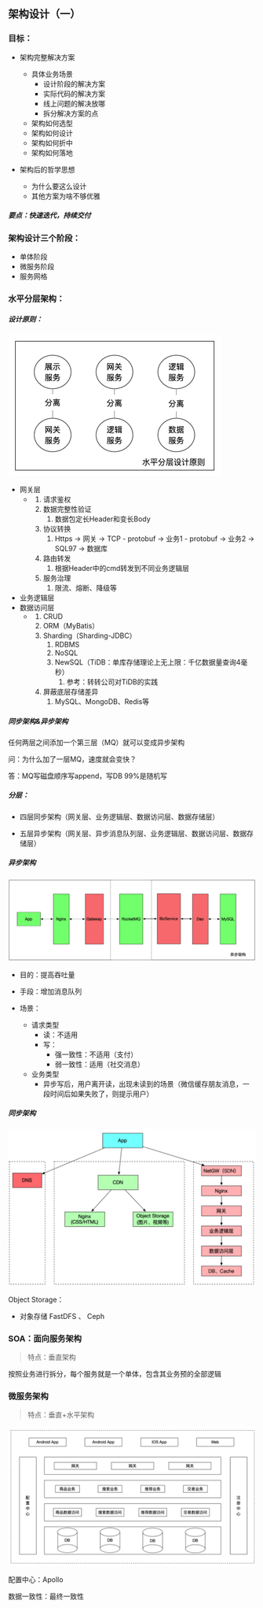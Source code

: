 ## 架构设计（一）

### 目标：

- 架构完整解决方案

  - 具体业务场景
    - 设计阶段的解决方案
    - 实际代码的解决方案
    - 线上问题的解决放哪
    - 拆分解决方案的点
  - 架构如何选型
  - 架构如何设计
  - 架构如何折中
  - 架构如何落地

- 架构后的哲学思想

  - 为什么要这么设计
  - 其他方案为啥不够优雅

  

##### 要点：快速迭代，持续交付



### 架构设计三个阶段：

- 单体阶段
- 微服务阶段
- 服务网格



### 水平分层架构：

##### 设计原则：

![image-20200306223816818](assets/image-20200306223816818.png)



- 网关层
  - 1. 请求鉴权
    2. 数据完整性验证
       1. 数据包定长Header和变长Body
    3. 协议转换
       1. Https -> 网关 -> TCP - protobuf -> 业务1 - protobuf -> 业务2 -> SQL97 -> 数据库
    4. 路由转发
       1. 根据Header中的cmd转发到不同业务逻辑层
    5. 服务治理
       1. 限流、熔断、降级等
- 业务逻辑层
- 数据访问层
  - 1. CRUD
    2. ORM（MyBatis）
    3. Sharding（Sharding-JDBC）
       1. RDBMS
       2. NoSQL
       3. NewSQL（TiDB：单库存储理论上无上限：千亿数据量查询4毫秒）
          1. 参考：转转公司对TiDB的实践
    4. 屏蔽底层存储差异
       1. MySQL、MongoDB、Redis等



##### 同步架构&异步架构

任何两层之间添加一个第三层（MQ）就可以变成异步架构

问：为什么加了一层MQ，速度就会变快？

答：MQ写磁盘顺序写append，写DB 99%是随机写



##### 分层：

- 四层同步架构（网关层、业务逻辑层、数据访问层、数据存储层）

- 五层异步架构（网关层、异步消息队列层、业务逻辑层、数据访问层、数据存储层）



##### 异步架构

![image-20200318010525095](assets/image-20200318010525095.png)

- 目的：提高吞吐量

- 手段：增加消息队列

- 场景：
  - 请求类型
    - 读：不适用
    - 写：
      - 强一致性：不适用（支付）
      - 弱一致性：适用（社交消息）
  - 业务类型
    - 异步写后，用户离开读，出现未读到的场景（微信缓存朋友消息，一段时间后如果失败了，则提示用户）



##### 同步架构

![image-20200322174241182](assets/image-20200322174241182.png)

Object Storage：

- 对象存储 FastDFS 、 Ceph



### SOA：面向服务架构

> 特点：垂直架构

按照业务进行拆分，每个服务就是一个单体，包含其业务预的全部逻辑



### 微服务架构

> 特点：垂直+水平架构



![image-20200322180418455](assets/image-20200322180418455.png)

配置中心：Apollo

数据一致性：最终一致性

